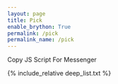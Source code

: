```yaml
---
layout: page
title: Pick
enable_brython: True
permalink: /pick
permalink_name: /pick
---
```



<p id="command_placeholder" hidden></p>
<a id="copy_js">Copy JS Script For Messenger</a>

<p id="deep_list_data_src" hidden>
    {% include_relative deep_list.txt %}
</p>

<p id="deep_list">
    {% include_relative deep_list.txt %}
</p>

<script type="text/python" src="web_selector.py"></script>

<script type="text/javascript">
  window.onload = function() {
     brython();
  }

  document.getElementById("copy_js").onclick = function(){

    var copyText = document.createElement('input');

    document.body.appendChild(copyText)
    copyText.value = document.getElementById("command_placeholder").textContent

    copyText.select();
    copyText.setSelectionRange(0, 99999);

    document.execCommand("copy");

    alert("Copied the script: " + copyText.value);
    copyText.remove()

  };

</script>
